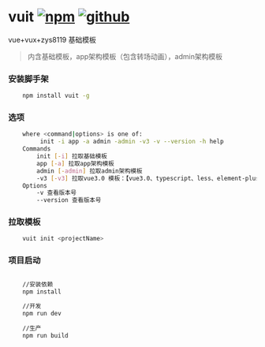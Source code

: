 # vuit [![npm](https://img.shields.io/badge/npm-Install-zys8119.svg?colorB=cb3837&style=flat-square)](https://www.npmjs.com/package/vuit)  [![github](https://img.shields.io/badge/github-<Code>-zys8119.svg?colorB=000000&style=flat-square)](https://github.com/zys8119/vuit)
vue+vux+zys8119 基础模板

>内含基础模板，app架构模板（包含转场动画），admin架构模板

### 安装脚手架

```bash
    npm install vuit -g    
```


### 选项

```bash
    where <command|options> is one of:
         init -i app -a admin -admin -v3 -v --version -h help
    Commands
        init [-i] 拉取基础模板
        app [-a] 拉取app架构模板
        admin [-admin] 拉取admin架构模板
        -v3 [-v3] 拉取vue3.0 模板：【vue3.0、typescript、less、element-plus、vue-router、vuex】
    Options
        -v 查看版本号
        --version 查看版本号
```

### 拉取模板

```bash
    vuit init <projectName>
```

### 项目启动

```bash

    //安装依赖
    npm install
    
    //开发
    npm run dev
    
    //生产
    npm run build

```
